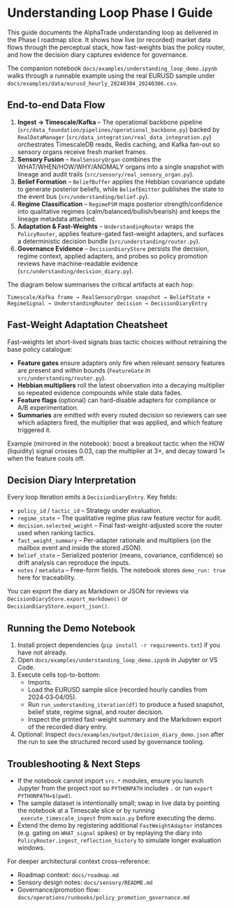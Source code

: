 # Understanding Loop Phase I Guide

This guide documents the AlphaTrade understanding loop as delivered in the Phase I roadmap slice. It shows how live (or recorded) market data flows through the perceptual stack, how fast-weights bias the policy router, and how the decision diary captures evidence for governance.

The companion notebook `docs/examples/understanding_loop_demo.ipynb` walks through a runnable example using the real EURUSD sample under `docs/examples/data/eurusd_hourly_20240304_20240306.csv`.

## End-to-end Data Flow

1. **Ingest → Timescale/Kafka** – The operational backbone pipeline (`src/data_foundation/pipelines/operational_backbone.py`) backed by `RealDataManager` (`src/data_integration/real_data_integration.py`) orchestrates TimescaleDB reads, Redis caching, and Kafka fan-out so sensory organs receive fresh market frames.
2. **Sensory Fusion** – `RealSensoryOrgan` combines the WHAT/WHEN/HOW/WHY/ANOMALY organs into a single snapshot with lineage and audit trails (`src/sensory/real_sensory_organ.py`).
3. **Belief Formation** – `BeliefBuffer` applies the Hebbian covariance update to generate posterior beliefs, while `BeliefEmitter` publishes the state to the event bus (`src/understanding/belief.py`).
4. **Regime Classification** – `RegimeFSM` maps posterior strength/confidence into qualitative regimes (calm/balanced/bullish/bearish) and keeps the lineage metadata attached.
5. **Adaptation & Fast-Weights** – `UnderstandingRouter` wraps the `PolicyRouter`, applies feature-gated fast-weight adapters, and surfaces a deterministic decision bundle (`src/understanding/router.py`).
6. **Governance Evidence** – `DecisionDiaryStore` persists the decision, regime context, applied adapters, and probes so policy promotion reviews have machine-readable evidence (`src/understanding/decision_diary.py`).

The diagram below summarises the critical artifacts at each hop:

```
Timescale/Kafka frame → RealSensoryOrgan snapshot → BeliefState + RegimeSignal → UnderstandingRouter decision → DecisionDiaryEntry
```

## Fast-Weight Adaptation Cheatsheet

Fast-weights let short-lived signals bias tactic choices without retraining the base policy catalogue:

- **Feature gates** ensure adapters only fire when relevant sensory features are present and within bounds (`FeatureGate` in `src/understanding/router.py`).
- **Hebbian multipliers** roll the latest observation into a decaying multiplier so repeated evidence compounds while stale data fades.
- **Feature flags** (optional) can hard-disable adapters for compliance or A/B experimentation.
- **Summaries** are emitted with every routed decision so reviewers can see which adapters fired, the multiplier that was applied, and which feature triggered it.

Example (mirrored in the notebook): boost a breakout tactic when the HOW (liquidity) signal crosses 0.03, cap the multiplier at 3×, and decay toward 1× when the feature cools off.

## Decision Diary Interpretation

Every loop iteration emits a `DecisionDiaryEntry`. Key fields:

- `policy_id` / `tactic_id` – Strategy under evaluation.
- `regime_state` – The qualitative regime plus raw feature vector for audit.
- `decision.selected_weight` – Final fast-weight-adjusted score the router used when ranking tactics.
- `fast_weight_summary` – Per-adapter rationale and multipliers (on the mailbox event and inside the stored JSON).
- `belief_state` – Serialized posterior (means, covariance, confidence) so drift analysis can reproduce the inputs.
- `notes` / `metadata` – Free-form fields. The notebook stores `demo_run: true` here for traceability.

You can export the diary as Markdown or JSON for reviews via `DecisionDiaryStore.export_markdown()` or `DecisionDiaryStore.export_json()`.

## Running the Demo Notebook

1. Install project dependencies (`pip install -r requirements.txt`) if you have not already.
2. Open `docs/examples/understanding_loop_demo.ipynb` in Jupyter or VS Code.
3. Execute cells top-to-bottom:
   - Imports.
   - Load the EURUSD sample slice (recorded hourly candles from 2024‑03‑04/05).
   - Run `run_understanding_iteration(df)` to produce a fused snapshot, belief state, regime signal, and router decision.
   - Inspect the printed fast-weight summary and the Markdown export of the recorded diary entry.
4. Optional: Inspect `docs/examples/output/decision_diary_demo.json` after the run to see the structured record used by governance tooling.

## Troubleshooting & Next Steps

- If the notebook cannot import `src.*` modules, ensure you launch Jupyter from the project root so `PYTHONPATH` includes `.` or run `export PYTHONPATH=$(pwd)`.
- The sample dataset is intentionally small; swap in live data by pointing the notebook at a Timescale slice or by running `_execute_timescale_ingest` from `main.py` before executing the demo.
- Extend the demo by registering additional `FastWeightAdapter` instances (e.g. gating on `WHAT_signal` spikes) or by replaying the diary into `PolicyRouter.ingest_reflection_history` to simulate longer evaluation windows.

For deeper architectural context cross-reference:

- Roadmap context: `docs/roadmap.md`
- Sensory design notes: `docs/sensory/README.md`
- Governance/promotion flow: `docs/operations/runbooks/policy_promotion_governance.md`
